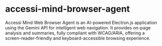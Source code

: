 # accessi-mind-browser-agent
Accessi Mind Web Browser Agent is an AI-powered Electron.js application using the Gemini API for intelligent web navigation. It provides on-page analysis and summaries, fully compliant with WCAG/ARIA, offering a screen-reader-friendly and keyboard-accessible browsing experience.
